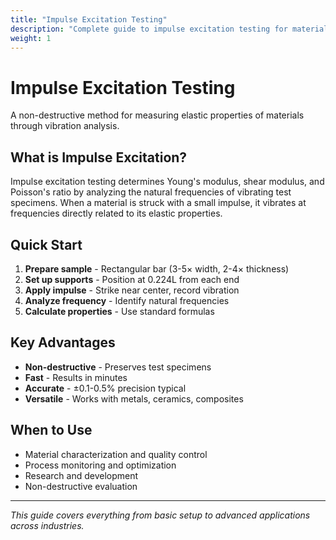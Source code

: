 ```yaml
---
title: "Impulse Excitation Testing"
description: "Complete guide to impulse excitation testing for material characterization"
weight: 1
---
```


# Impulse Excitation Testing

A non-destructive method for measuring elastic properties of materials through vibration analysis.

## What is Impulse Excitation?

Impulse excitation testing determines Young's modulus, shear modulus, and Poisson's ratio by analyzing the natural frequencies of vibrating test specimens. When a material is struck with a small impulse, it vibrates at frequencies directly related to its elastic properties.

## Quick Start

1. **Prepare sample** - Rectangular bar (3-5× width, 2-4× thickness)
2. **Set up supports** - Position at 0.224L from each end
3. **Apply impulse** - Strike near center, record vibration
4. **Analyze frequency** - Identify natural frequencies
5. **Calculate properties** - Use standard formulas

## Key Advantages

- **Non-destructive** - Preserves test specimens
- **Fast** - Results in minutes
- **Accurate** - ±0.1-0.5% precision typical
- **Versatile** - Works with metals, ceramics, composites

## When to Use

- Material characterization and quality control
- Process monitoring and optimization
- Research and development
- Non-destructive evaluation

---

*This guide covers everything from basic setup to advanced applications across industries.*
